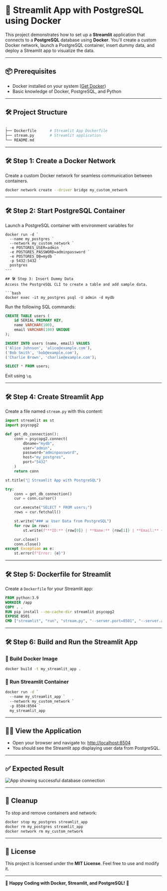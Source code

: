 # 🚀 Streamlit App with PostgreSQL using Docker

This project demonstrates how to set up a **Streamlit** application that connects to a **PostgreSQL** database using **Docker**. You'll create a custom Docker network, launch a PostgreSQL container, insert dummy data, and deploy a Streamlit app to visualize the data.

---

## 📦 Prerequisites
- Docker installed on your system ([Get Docker](https://docs.docker.com/get-docker/))
- Basic knowledge of Docker, PostgreSQL, and Python

---

## 🛠️ Project Structure

```bash
.
├── Dockerfile      # Streamlit App Dockerfile
├── stream.py       # Streamlit application
└── README.md
```

---

## 🛠️ Step 1: Create a Docker Network
Create a custom Docker network for seamless communication between containers.

```bash
docker network create --driver bridge my_custom_network
```

---

## 🛠️ Step 2: Start PostgreSQL Container
Launch a PostgreSQL container with environment variables for 
```
docker run -d `
  --name my_postgres `
  --network my_custom_network `
  -e POSTGRES_USER=admin `
  -e POSTGRES_PASSWORD=adminpassword `
  -e POSTGRES_DB=mydb `
  -p 5432:5432 `
  postgres
---

## 🛠️ Step 3: Insert Dummy Data
Access the PostgreSQL CLI to create a table and add sample data.

```bash
docker exec -it my_postgres psql -U admin -d mydb
```

Run the following SQL commands:

```sql
CREATE TABLE users (
    id SERIAL PRIMARY KEY,
    name VARCHAR(100),
    email VARCHAR(100) UNIQUE
);

INSERT INTO users (name, email) VALUES
('Alice Johnson', 'alice@example.com'),
('Bob Smith', 'bob@example.com'),
('Charlie Brown', 'charlie@example.com');

SELECT * FROM users;
```
Exit using `\q`.

---

## 🛠️ Step 4: Create Streamlit App
Create a file named `stream.py` with this content:

```python
import streamlit as st
import psycopg2

def get_db_connection():
    conn = psycopg2.connect(
        dbname="mydb",
        user="admin",
        password="adminpassword",
        host="my_postgres",
        port="5432"
    )
    return conn

st.title("🌟 Streamlit App with PostgreSQL")

try:
    conn = get_db_connection()
    cur = conn.cursor()

    cur.execute("SELECT * FROM users;")
    rows = cur.fetchall()

    st.write("### 📊 User Data from PostgreSQL")
    for row in rows:
        st.write(f"**ID:** {row[0]} | **Name:** {row[1]} | **Email:** {row[2]}")

    cur.close()
    conn.close()
except Exception as e:
    st.error(f"Error: {e}")
```

---

## 🛠️ Step 5: Dockerfile for Streamlit
Create a `Dockerfile` for your Streamlit app:

```dockerfile
FROM python:3.9
WORKDIR /app
COPY . .
RUN pip install --no-cache-dir streamlit psycopg2
EXPOSE 8501
CMD ["streamlit", "run", "stream.py", "--server.port=8501", "--server.address=0.0.0.0"]
```

---

## 🛠️ Step 6: Build and Run the Streamlit App
### 🔨 Build Docker Image
```bash
docker build -t my_streamlit_app .
```

### 🚀 Run Streamlit Container
```bash
docker run -d `
  --name my_streamlit_app `
  --network my_custom_network `
  -p 8504:8504 `
  my_streamlit_app
```

---

## 🧑‍💻 View the Application
- Open your browser and navigate to: [http://localhost:8504](http://localhost:8504)
- You should see the Streamlit app displaying user data from PostgreSQL.

---

## ✅ Expected Result

![App showing successful database connection](output.jpg)

---

## 🧹 Cleanup
To stop and remove containers and network:

```bash
docker stop my_postgres streamlit_app
docker rm my_postgres streamlit_app
docker network rm my_custom_network
```

---

## 📜 License
This project is licensed under the **MIT License**. Feel free to use and modify it.

---

🚀 **Happy Coding with Docker, Streamlit, and PostgreSQL!** 🚀


